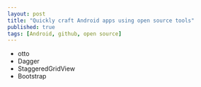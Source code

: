 ```yaml
---
layout: post
title: "Quickly craft Android apps using open source tools"
published: true
tags: [Android, github, open source]
---
```


* otto
* Dagger
* StaggeredGridView
* Bootstrap
